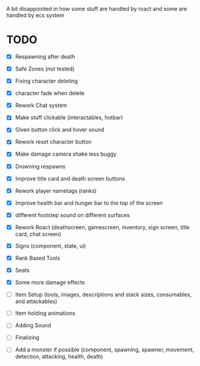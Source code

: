 A bit disappointed in how some stuff are handled by roact and some are handled by ecs system

# TODO

- [x] Respawning after death

- [x] Safe Zones (not tested)

- [x] Fixing character deleting

- [x] character fade when delete

- [x] Rework Chat system

- [x] Make stuff clickable (interactables, hotbar)

- [x] Given button click and hover sound

- [x] Rework reset character button

- [x] Make damage camera shake less buggy

- [x] Drowning respawns

- [x] Improve title card and death screen buttons

- [x] Rework player nametags (ranks)

- [x] Improve health bar and hunger bar to the top of the screen

- [x] different footstep sound on different surfaces

- [x] Rework Roact (deathscreen, gamescreen, inventory, sign screen, title card, chat screen)

- [x] Signs (component, state, ui)

- [x] Rank Based Tools

- [x] Seats

- [x] Some more damage effects


- [ ] Item Setup (tools, images, descriptions and stack sizes, consumables, and attackables)

- [ ] Item holding animations

- [ ] Adding Sound



- [ ] Finalizing


- [ ] Add a monster if possible (component, spawning, spawner, movement, detection, attacking, health, death)